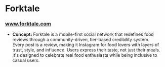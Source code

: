 # Forktale

### www.forktale.com

* **Concept:** Forktale is a mobile-first social network that redefines food reviews through a
  community-driven, tier-based credibility system. Every post is a review, making
  it Instagram for food lovers with layers of trust, style, and influence. Users
  express their taste, not just their meals. It's designed to celebrate real food
  enthusiasts while being inclusive to casual users.
